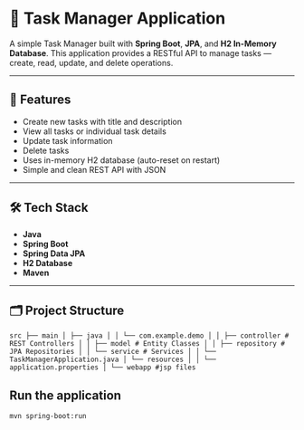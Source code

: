 # 📝 Task Manager Application

A simple Task Manager built with **Spring Boot**, **JPA**, and **H2 In-Memory Database**. This application provides a RESTful API to manage tasks — create, read, update, and delete operations.

---

## 🚀 Features

- Create new tasks with title and description
- View all tasks or individual task details
- Update task information
- Delete tasks
- Uses in-memory H2 database (auto-reset on restart)
- Simple and clean REST API with JSON

---

## 🛠️ Tech Stack

- **Java**
- **Spring Boot**
- **Spring Data JPA**
- **H2 Database**
- **Maven**

---

## 🗂️ Project Structure

`src
├── main
│ ├── java
│ │ └── com.example.demo
│ │ ├── controller # REST Controllers
│ │ ├── model # Entity Classes
│ │ ├── repository # JPA Repositories
│ │ └── service # Services
│ │ └── TaskManagerApplication.java
│ └── resources
│ │ └── application.properties
│ └── webapp #jsp files
`
## Run the application 
`mvn spring-boot:run
`


